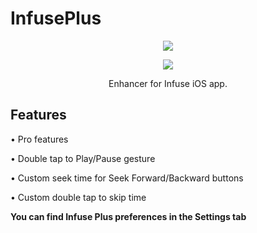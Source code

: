 # InfusePlus
<p align="center">
<img src=https://github-production-user-asset-6210df.s3.amazonaws.com/38832025/241606359-e48135e8-147c-4687-a2f8-d2556d5301c9.png?raw=true) />
</p>

<p align="center">
<img src=https://github-production-user-asset-6210df.s3.amazonaws.com/38832025/241606667-8c44c99f-98d0-47cc-a1b1-f6b589cf0f62.png?raw=true) />
</p>

<p align="center">
Enhancer for Infuse iOS app.
</p>

## Features
• Pro features

• Double tap to Play/Pause gesture

• Custom seek time for Seek Forward/Backward buttons

• Custom double tap to skip time


**You can find Infuse Plus preferences in the Settings tab**
